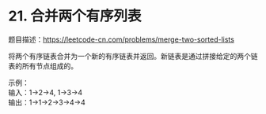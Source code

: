 # 21. 合并两个有序列表
题目描述：https://leetcode-cn.com/problems/merge-two-sorted-lists  

将两个有序链表合并为一个新的有序链表并返回。新链表是通过拼接给定的两个链表的所有节点组成的。 

示例：  
输入：1->2->4, 1->3->4  
输出：1->1->2->3->4->4 

